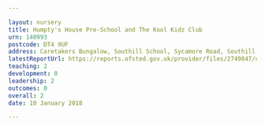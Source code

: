 ```yaml
---

layout: nursery
title: Humpty's House Pre-School and The Kool Kidz Club
urn: 140993
postcode: DT4 9UF
address: Caretakers Bungalow, Southill School, Sycamore Road, Southill, Weymouth, Dorset, DT4 9UF
latestReportUrl: https://reports.ofsted.gov.uk/provider/files/2749847/urn/140993.pdf
teaching: 2
development: 0
leadership: 2
outcomes: 0
overall: 2
date: 10 January 2018

---
```

